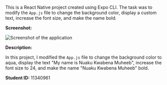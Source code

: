 This is a React Native project created using Expo CLI. The task was to modify the `App.js` file to change the background color, display a custom text, increase the font size, and make the name bold.

**Screenshot:**

![Screenshot of the application](screenshot.png)

**Description:**

In this project, I modified the `App.js` file to change the background color to aqua, display the text "My name is Nuaku Kwabena Muheeb", increase the font size to 24, and make the name "Nuaku Kwabena Muheeb" bold.

**Student ID:**
11340961

